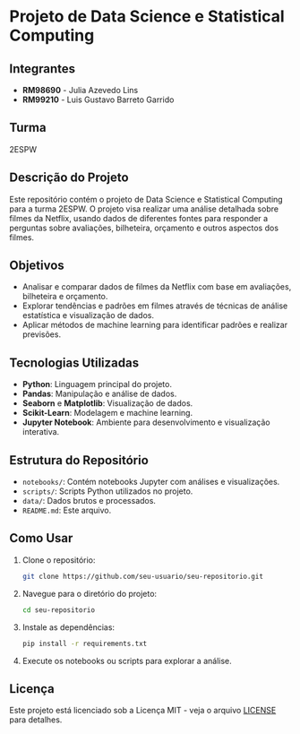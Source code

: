 # Projeto de Data Science e Statistical Computing

## Integrantes
- **RM98690** - Julia Azevedo Lins
- **RM99210** - Luis Gustavo Barreto Garrido

## Turma
2ESPW

## Descrição do Projeto
Este repositório contém o projeto de Data Science e Statistical Computing para a turma 2ESPW. O projeto visa realizar uma análise detalhada sobre filmes da Netflix, usando dados de diferentes fontes para responder a perguntas sobre avaliações, bilheteira, orçamento e outros aspectos dos filmes.

## Objetivos
- Analisar e comparar dados de filmes da Netflix com base em avaliações, bilheteira e orçamento.
- Explorar tendências e padrões em filmes através de técnicas de análise estatística e visualização de dados.
- Aplicar métodos de machine learning para identificar padrões e realizar previsões.

## Tecnologias Utilizadas
- **Python**: Linguagem principal do projeto.
- **Pandas**: Manipulação e análise de dados.
- **Seaborn** e **Matplotlib**: Visualização de dados.
- **Scikit-Learn**: Modelagem e machine learning.
- **Jupyter Notebook**: Ambiente para desenvolvimento e visualização interativa.

## Estrutura do Repositório
- `notebooks/`: Contém notebooks Jupyter com análises e visualizações.
- `scripts/`: Scripts Python utilizados no projeto.
- `data/`: Dados brutos e processados.
- `README.md`: Este arquivo.

## Como Usar
1. Clone o repositório:
    ```bash
    git clone https://github.com/seu-usuario/seu-repositorio.git
    ```
2. Navegue para o diretório do projeto:
    ```bash
    cd seu-repositorio
    ```
3. Instale as dependências:
    ```bash
    pip install -r requirements.txt
    ```
4. Execute os notebooks ou scripts para explorar a análise.

## Licença
Este projeto está licenciado sob a Licença MIT - veja o arquivo [LICENSE](LICENSE) para detalhes.
